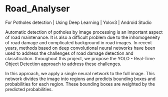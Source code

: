 # Road_Analyser
For Potholes detection | Using Deep Learning | Yolov3 | Android Studio

Automatic detection of potholes by image processing is an important aspect of road maintenance. It is also a difficult problem due to the inhomogeneity of road damage and complicated background in road images. In recent years, methods based on deep convolutional neural networks have been used to address the challenges of road damage detection and classification. throughout this project, we propose the YOLO - Real-Time Object Detection approach to address these challenges.

In this approach, we apply a single neural network to the full image. This network divides the image into regions and predicts bounding boxes and probabilities for each region. These bounding boxes are weighted by the predicted probabilities.
